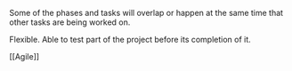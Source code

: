 Some of the phases and tasks will overlap or happen at the same time that other tasks are being worked on.

Flexible.
Able to test part of the project before its completion of it.

[[Agile]]